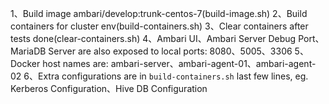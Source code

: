 <!--
Licensed under the Apache License, Version 2.0 (the "License");
you may not use this file except in compliance with the License.
You may obtain a copy of the License at

    http://www.apache.org/licenses/LICENSE-2.0

Unless required by applicable law or agreed to in writing, software
distributed under the License is distributed on an "AS IS" BASIS,
WITHOUT WARRANTIES OR CONDITIONS OF ANY KIND, either express or implied.
See the License for the specific language governing permissions and
limitations under the License.
-->

1、Build image ambari/develop:trunk-centos-7(build-image.sh)
2、Build containers for cluster env(build-containers.sh)
3、Clear containers after tests done(clear-containers.sh)
4、Ambari UI、Ambari Server Debug Port、MariaDB Server are also exposed to local ports: 8080、5005、3306
5、Docker host names are: ambari-server、ambari-agent-01、ambari-agent-02
6、Extra configurations are in `build-containers.sh` last few lines, eg. Kerberos Configuration、Hive DB Configuration